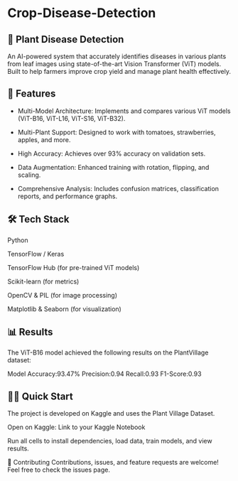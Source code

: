 # Crop-Disease-Detection

## 🌱 Plant Disease Detection
An AI-powered system that accurately identifies diseases in various plants from leaf images using state-of-the-art Vision Transformer (ViT) models. Built to help farmers improve crop yield and manage plant health effectively.

## 🚀 Features
- Multi-Model Architecture: Implements and compares various ViT models (ViT-B16, ViT-L16, ViT-S16, ViT-B32).

- Multi-Plant Support: Designed to work with tomatoes, strawberries, apples, and more.

- High Accuracy: Achieves over 93% accuracy on validation sets.

- Data Augmentation: Enhanced training with rotation, flipping, and scaling.

- Comprehensive Analysis: Includes confusion matrices, classification reports, and performance graphs.

## 🛠️ Tech Stack
Python

TensorFlow / Keras

TensorFlow Hub (for pre-trained ViT models)

Scikit-learn (for metrics)

OpenCV & PIL (for image processing)

Matplotlib & Seaborn (for visualization)


## 📊 Results
The ViT-B16 model achieved the following results on the PlantVillage dataset:

Model	Accuracy:93.47%
Precision:0.94
Recall:0.93
F1-Score:0.93

## 🏃‍♂️ Quick Start
The project is developed on Kaggle and uses the Plant Village Dataset.

Open on Kaggle: Link to your Kaggle Notebook

Run all cells to install dependencies, load data, train models, and view results.


🤝 Contributing
Contributions, issues, and feature requests are welcome! Feel free to check the issues page.

